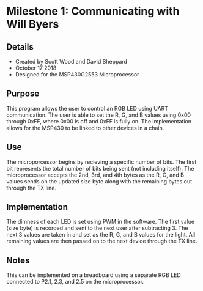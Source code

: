# Milestone 1: Communicating with Will Byers
## Details
- Created by Scott Wood and David Sheppard
- October 17 2018
- Designed for the MSP430G2553 Microprocessor
## Purpose
This program allows the user to control an RGB LED using UART communication. The user is able to set the R, G, and B values using 0x00 through 0xFF, where 0x00 is off and 0xFF is fully on. The implementation allows for the MSP430 to be linked to other devices in a chain.
## Use
The microporcessor begins by recieving a specific number of bits. The first bit represents the total number of bits being sent (not including itself). The microprocessor accepts the 2nd, 3rd, and 4th bytes as the R, G, and B values sends on the updated size byte along with the remaining bytes out through the TX line.
## Implementation
The dimness of each LED is set using PWM in the software. The first value (size byte) is recorded and sent to the next user after subtracting 3. The next 3 values are taken in and set as the R, G, and B values for the light. All remaining values are then passed on to the next device through the TX line. 
## Notes
This can be implemented on a breadboard using a separate RGB LED connected to P2.1, 2.3, and 2.5 on the microprocessor.
